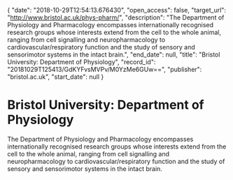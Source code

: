 {
  "date": "2018-10-29T12:54:13.676430", 
  "open_access": false, 
  "target_url": "http://www.bristol.ac.uk/phys-pharm/", 
  "description": "The Department of Physiology and Pharmacology encompasses internationally recognised research groups whose interests extend from the cell to the whole animal, ranging from cell signalling and neuropharmacology to cardiovascular/respiratory function and the study of sensory and sensorimotor systems in the intact brain.", 
  "end_date": null, 
  "title": "Bristol University: Department of Physiology", 
  "record_id": "20181029T125413/GdKYFvsMVPv/M0YzMe6GUw==", 
  "publisher": "bristol.ac.uk", 
  "start_date": null
}

# Bristol University: Department of Physiology

The Department of Physiology and Pharmacology encompasses internationally recognised research groups whose interests extend from the cell to the whole animal, ranging from cell signalling and neuropharmacology to cardiovascular/respiratory function and the study of sensory and sensorimotor systems in the intact brain.